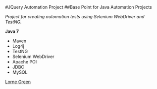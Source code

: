 #JQuery Automation Project
##Base Point for Java Automation Projects

*Project for creating automation tests using Selenium WebDriver and TestNG.*

**Java 7**

* Maven
* Log4j
* TestNG
* Selenium WebDriver
* Apache POI
* JDBC
* MySQL

[Lorne Green](https://github.com/Greenster)
